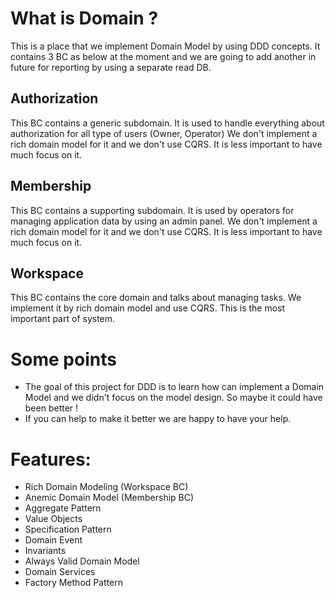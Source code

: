 
# What is Domain ?
This is a place that we implement Domain Model by using DDD concepts. It contains 3 BC as below at the moment and we are going to add another in future for reporting by using a separate read DB.

## Authorization
This BC contains a generic subdomain. It is used to handle everything about authorization for all type of users (Owner, Operator)
We don't implement a rich domain model for it and we don't use CQRS. It is less important to have much focus on it.


## Membership
This BC contains a supporting subdomain. It is used by operators for managing application data by using an admin panel.
We don't implement a rich domain model for it and we don't use CQRS. It is less important to have much focus on it.

## Workspace
This BC contains the core domain and talks about managing tasks. We implement it by rich domain model and use CQRS. This is the most important part of system.


# Some points
- The goal of this project for DDD is to learn how can implement a Domain Model and we didn't focus on the model design. So maybe it could have been better !
- If you can help to make it better we are happy to have your help.

# Features:

- Rich Domain Modeling (Workspace BC)
- Anemic Domain Model (Membership BC)
- Aggregate Pattern
- Value Objects
- Specification Pattern
- Domain Event
- Invariants
- Always Valid Domain Model
- Domain Services
- Factory Method Pattern

